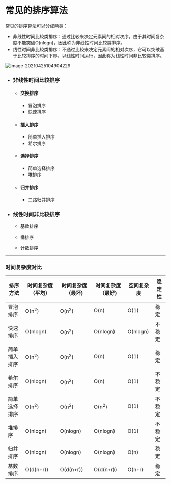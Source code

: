 # 常见的排序算法

常见的排序算法可以分成两类：

- 非线性时间比较类排序：通过比较来决定元素间的相对次序，由于其时间复杂度不能突破O(nlogn)，因此称为非线性时间比较类排序。
- 线性时间非比较类排序：不通过比较来决定元素间的相对次序，它可以突破基于比较排序的时间下界，以线性时间运行，因此称为线性时间非比较类排序。

![image-20210425104904229](https://raw.githubusercontent.com/zmk-c/GolangGuide/master/img/20210425104904.png)

- ### 非线性时间比较排序

  - #### 交换排序

    - 冒泡排序
    - 快速排序

  - #### 插入排序

    - 简单插入排序
    - 希尔排序

  - #### 选择排序

    - 简单选择排序
    - 堆排序

  - #### 归并排序

    - 二路归并排序

- ### 线性时间非比较排序
  - 基数排序

  - 桶排序
  - 计数排序

---

### 时间复杂度对比

| 排序方法     | 时间复杂度（平均） | 时间复杂度（最坏) | 时间复杂度（最好) | 空间复杂度 | 稳定性 |
| ------------ | ------------------ | ----------------- | ----------------- | ---------- | ------ |
| 冒泡排序     | O(n<sup>2</sup>)   | O(n<sup>2</sup>)  | O(n)              | O(1)       | 稳定   |
| 快速排序     | O(nlogn)           | O(n<sup>2</sup>)  | O(nlogn)          | O(nlogn)   | 不稳定 |
| 简单插入排序 | O(n<sup>2</sup>)   | O(n<sup>2</sup>)  | O(n)              | O(1)       | 稳定   |
| 希尔排序     | O(nlogn)           | O(n<sup>2</sup>)  | O(n)              | O(1)       | 不稳定 |
| 简单选择排序 | O(n<sup>2</sup>)   | O(n<sup>2</sup>)  | O(n<sup>2</sup>)  | O(1)       | 不稳定 |
| 堆排序       | O(nlogn)           | O(nlogn)          | O(nlogn)          | O(1)       | 不稳定 |
| 归并排序     | O(nlogn)           | O(nlogn)          | O(nlogn)          | O(n)       | 稳定   |
| 基数排序     | O(d(n+r))          | O(d(n+r))         | O(d(n+r))         | O(n+r)     | 稳定   |




